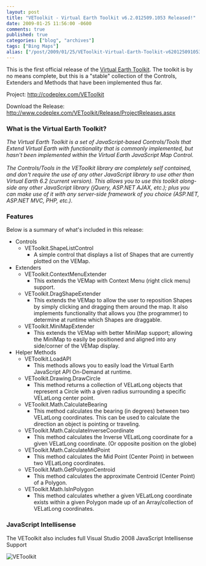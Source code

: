 ```yaml
---
layout: post
title: "VEToolkit - Virtual Earth Toolkit v6.2.012509.1053 Released!"
date: 2009-01-25 11:56:00 -0600
comments: true
published: true
categories: ["blog", "archives"]
tags: ["Bing Maps"]
alias: ["/post/2009/01/25/VEToolkit-Virtual-Earth-Toolkit-v620125091053-Released", "/post/2009/01/25/vetoolkit-virtual-earth-toolkit-v620125091053-released"]
---
```

<!-- more -->
<p>
This is the first official release of the <a href="http://codeplex.com/VEToolkit">Virtual Earth Toolkit</a>. The toolkit is by no means complete, but this is a &quot;stable&quot; collection of the Controls, Extenders and Methods that have been implemented thus far.
</p>
<p>
Project: <a href="http://codeplex.com/VEToolkit" title="Virtual Earth Toolkit">http://codeplex.com/VEToolkit</a> 
</p>
<p>
Download the Release: <a href="http://www.codeplex.com/VEToolkit/Release/ProjectReleases.aspx">http://www.codeplex.com/VEToolkit/Release/ProjectReleases.aspx</a>
</p>
<h3>What is the Virtual Earth Toolkit?</h3>
<p>
<em><span>The
Virtual Earth Toolkit is a set of JavaScript-based Controls/Tools that
Extend Virtual Earth with functionality that is commonly implemented,
but hasn&#39;t been implemented within the Virtual Earth JavaScript Map
Control.<br />
<br />
The Controls/Tools in the VEToolkit library are
completely self contained, and don&#39;t require the use of any other
JavaScript library to use other than Virtual Earth 6.2 (current
version). This allows you to use this toolkit along-side any other
JavaScript library (jQuery, ASP.NET AJAX, etc.); plus you can make use
of it with any server-side framework of you choice (ASP.NET, ASP.NET
MVC, PHP, etc.).</span></em> 
</p>
<h3>Features <br />
</h3>
<p>
Below is a summary of what&#39;s included in this release:
</p>
<p>
<span>
<ul>
	<li>Controls <br />
	<ul>
		<li>VEToolkit.ShapeListControl
		<ul>
			<li>A simple control that displays a list of Shapes that are currently plotted on the VEMap.</li>
		</ul>
		</li>
	</ul>
	</li>
	<li>Extenders
	<ul>
		<li>VEToolkit.ContextMenuExtender
		<ul>
			<li>This extends the VEMap with Context Menu (right click menu) support.</li>
		</ul>
		</li>
		<li>VEToolkit.DragShapeExtender
		<ul>
			<li>This extends the VEMap to allow the user to reposition Shapes by
			simply clicking and dragging them around the map. It also implements
			functionality that allows you (the programmer) to determine at runtime
			which Shapes are draggable.</li>
		</ul>
		</li>
		<li>VEToolkit.MiniMapExtender
		<ul>
			<li>This extends the VEMap with better MiniMap support; allowing the
			MiniMap to easily be positioned and aligned into any side/corner of the
			VEMap display.</li>
		</ul>
		</li>
	</ul>
	</li>
	<li>Helper Methods
	<ul>
		<li>VEToolkit.LoadAPI
		<ul>
			<li>This methods allows you to easily load the Virtual Earth JavaScript API On-Demand at runtime.</li>
		</ul>
		</li>
		<li>VEToolkit.Drawing.DrawCircle
		<ul>
			<li>This method returns a collection of VELatLong objects that
			represent a Circle with a given radius surrounding a specific VELatLong
			center point.</li>
		</ul>
		</li>
		<li>VEToolkit.Math.CalculateBearing
		<ul>
			<li>This method calculates the bearing (in degrees) between two
			VELatLong coordinates. This can be used to calculate the direction an
			object is pointing or traveling.</li>
		</ul>
		</li>
		<li>VEToolkit.Math.CalculateInverseCoordinate
		<ul>
			<li>This method calculates the Inverse VELatLong coordinate for a given VELatLong coordinate. (Or opposite position on the globe)</li>
		</ul>
		</li>
		<li>VEToolkit.Math.CalculateMidPoint
		<ul>
			<li>This method calculates the Mid Point (Center Point) in between two VELatLong coordinates.</li>
		</ul>
		</li>
		<li>VEToolkit.Math.GetPolygonCentroid
		<ul>
			<li>This method calculates the approximate Centroid (Center Point) of a Polygon.</li>
		</ul>
		</li>
		<li>VEToolkit.Math.IsInPolygon
		<ul>
			<li>This method calculates whether a given VELatLong coordinate exists
			within a given Polygon made up of an Array/collection of VELatLong
			coordinates.</li>
		</ul>
		</li>
	</ul>
	</li>
</ul>
</span>
</p>
<h3>JavaScript Intellisense<br />
</h3>
<p>
<span>The VEToolkit also includes full Visual Studio 2008 JavaScript Intellisense Support </span>
</p>
<p>
<img src="http://i3.codeplex.com/Project/Download/FileDownload.aspx?ProjectName=VEToolkit&amp;DownloadId=56200" alt="VEToolkit" />
</p>
<p>
&nbsp; 
</p>
